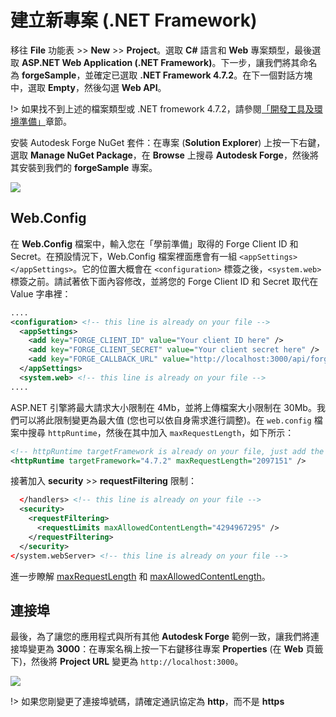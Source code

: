 # 建立新專案 (.NET Framework)

移往 **File** 功能表 >> **New** >> **Project**。選取 **C#** 語言和 **Web** 專案類型，最後選取 **ASP.NET Web Application (.NET Framework)**。下一步，讓我們將其命名為 **forgeSample**，並確定已選取 **.NET Framework 4.7.2**。在下一個對話方塊中，選取 **Empty**，然後勾選 **Web API**。

!> 如果找不到上述的檔案類型或 .NET fromework 4.7.2，請參閱[「開發工具及環境準備」](/zh-TW/environment/tools/net)章節。

安裝 Autodesk Forge NuGet 套件：在專案 (**Solution Explorer**) 上按一下右鍵，選取 **Manage NuGet Package**，在 **Browse** 上搜尋 **Autodesk Forge**，然後將其安裝到我們的 **forgeSample** 專案。 

![](_media/net/create_project_webapi.gif) 

## Web.Config

在 **Web.Config** 檔案中，輸入您在「學前準備」取得的 Forge Client ID 和 Secret。在預設情況下，Web.Config 檔案裡面應會有一組 `<appSettings></appSettings>`。它的位置大概會在 `<configuration>` 標簽之後，`<system.web>` 標簽之前。請試著依下面內容修改，並將您的 Forge Client ID 和 Secret 取代在 Value 字串裡：

```xml
....
<configuration> <!-- this line is already on your file -->
  <appSettings>
    <add key="FORGE_CLIENT_ID" value="Your client ID here" />
    <add key="FORGE_CLIENT_SECRET" value="Your client secret here" />
    <add key="FORGE_CALLBACK_URL" value="http://localhost:3000/api/forge/callback/oauth" />
  </appSettings>
  <system.web> <!-- this line is already on your file -->
....
```

ASP.NET 引擎將最大請求大小限制在 4Mb，並將上傳檔案大小限制在 30Mb。我們可以將此限制變更為最大值 (您也可以依自身需求進行調整)。在 `web.config` 檔案中搜尋 `httpRuntime`，然後在其中加入 `maxRequestLength`，如下所示：

```xml
<!-- httpRuntime targetFramework is already on your file, just add the maxRequestLength -->
<httpRuntime targetFramework="4.7.2" maxRequestLength="2097151" />
```

接著加入 **security** >> **requestFiltering** 限制：

```xml
  </handlers> <!-- this line is already on your file -->
  <security>
    <requestFiltering>
      <requestLimits maxAllowedContentLength="4294967295" />
    </requestFiltering>
  </security>
</system.webServer> <!-- this line is already on your file -->
```

進一步瞭解 [maxRequestLength](https://msdn.microsoft.com/en-us/library/system.web.configuration.httpruntimesection.maxrequestlength.aspx) 和 [maxAllowedContentLength](https://msdn.microsoft.com/en-us/library/ms689462.aspx)。 

## 連接埠

最後，為了讓您的應用程式與所有其他 **Autodesk Forge** 範例一致，讓我們將連接埠變更為 **3000**：在專案名稱上按一下右鍵移往專案 **Properties** (在 **Web** 頁籤下)，然後將 **Project URL** 變更為 `http://localhost:3000`。

![](_media/net/port.png)

!> 如果您剛變更了連接埠號碼，請確定通訊協定為 **http**，而不是 **https**

 

